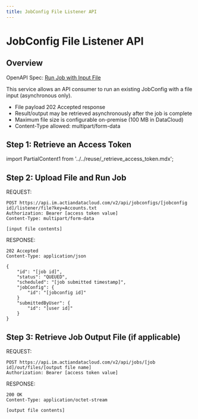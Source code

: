 ```yaml
---
title: JobConfig File Listener API
---
```

# JobConfig File Listener API

## Overview

OpenAPI Spec: [Run Job with Input File](../../../job-execution#tag/Job/operation/runJobConfigWithFile)

This service allows an API consumer to run an existing JobConfig with a file input (asynchronous only).


* File payload 202 Accepted response
* Result/output may be retrieved asynchronously after the job is complete
* Maximum file size is configurable on-premise (100 MB in DataCloud)
* Content-Type allowed: multipart/form-data


## Step 1: Retrieve an Access Token

import PartialContent1 from '../../reuse/_retrieve_access_token.mdx';

<PartialContent1 name="retrieve_access_token" />

## Step 2: Upload File and Run Job

REQUEST:

```
POST https://api.im.actiandatacloud.com/v2/api/jobconfigs/[jobconfig id]/listener/file?key=Accounts.txt
Authorization: Bearer [access token value]
Content-Type: multipart/form-data

[input file contents]
```
RESPONSE:

```
202 Accepted
Content-Type: application/json

{
    "id": "[job id]",
    "status": "QUEUED",
    "scheduled": "[job submitted timestamp]",
    "jobConfig": {
        "id": "[jobconfig id]"
    }
    "submittedByUser": {
        "id": "[user id]"
    }
}
```

## Step 3: Retrieve Job Output File (if applicable)

REQUEST:

```
POST https://api.im.actiandatacloud.com/v2/api/jobs/[job id]/out/files/[output file name]
Authorization: Bearer [access token value]
```
RESPONSE:

```
200 OK
Content-Type: application/octet-stream

[output file contents]
```

